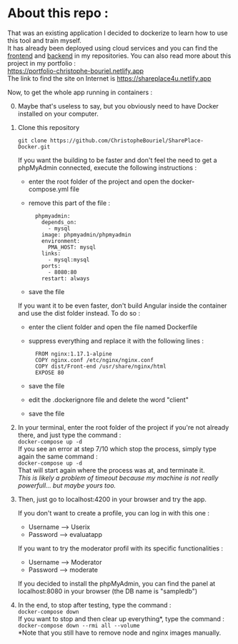 # About this repo :
That was an existing application I decided to dockerize to learn how to use this tool and train myself.  
It has already been deployed using cloud services and you can find the [frontend](https://github.com//ChristopheBouriel/SharePlace-frontend-deploy) and [backend](https://github.com//ChristopheBouriel/SharePlace-backend-deploy) in my repositories. 
You can also read more about this project in my portfolio :  
https://portfolio-christophe-bouriel.netlify.app  
The link to find the site on Internet is https://shareplace4u.netlify.app

Now, to get the whole app running in containers :

0. Maybe that's useless to say, but you obviously need to have Docker installed on your computer.
1. Clone this repository

	`git clone https://github.com/ChristopheBouriel/SharePlace-Docker.git`

	If you want the building to be faster and don't feel the need to get a phpMyAdmin connected, execute the following instructions :  
	* enter the root folder of the project and open the docker-compose.yml file
	* remove this part of the file :
	
			phpmyadmin:  
			  depends_on:  
			    - mysql  
			  image: phpmyadmin/phpmyadmin  
			  environment:  
			    PMA_HOST: mysql  
			  links:  
			    - mysql:mysql  
			  ports:  
			    - 8080:80  
			  restart: always
	* save the file

	If you want it to be even faster, don't build Angular inside the container and use the dist folder instead. To do so :  
	* enter the client folder and open the file named Dockerfile
	* suppress everything and replace it with the following lines :
	
			FROM nginx:1.17.1-alpine  
			COPY nginx.conf /etc/nginx/nginx.conf  
			COPY dist/Front-end /usr/share/nginx/html  
			EXPOSE 80  
	* save the file
	* edit the .dockerignore file and delete the word "client"
	* save the file

2. In your terminal, enter the root folder of the project if you're not already there, and just type the command :  
`docker-compose up -d`  
	If you see an error at step 7/10 which stop the process, simply type again the same command :  
	`docker-compose up -d`  
	That will start again where the process was at, and terminate it.  
	*This is likely a problem of timeout because my machine is not really powerfull... but maybe yours too.*

3. Then, just go to localhost:4200 in your browser and try the app.

	If you don't want to create a profile, you can log in with this one :  
	* Username --> Userix
	* Password --> evaluatapp
	
	If you want to try the moderator profil with its specific functionalities :  
	* Username --> Moderator
	* Password --> moderate

	If you decided to install the phpMyAdmin, you can find the panel at localhost:8080 in your browser (the DB 	name is "sampledb")

4. In the end, to stop after testing, type the command :  
	`docker-compose down`  
	If you want to stop and then clear up everything*, type the command :  
	`docker-compose down --rmi all --volume`  
	*Note that you still have to remove node and nginx images manually.
